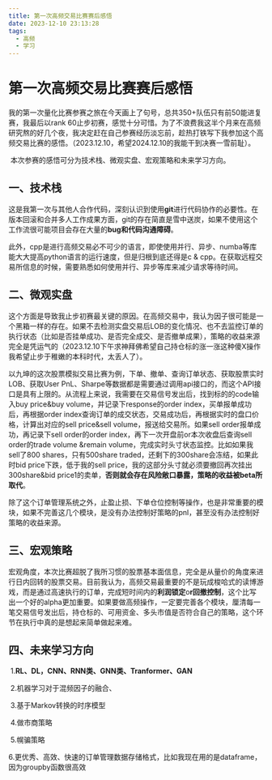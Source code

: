 ```yaml
---
title: 第一次高频交易比赛赛后感悟
date: 2023-12-10 23:13:28
tags: 
  - 高频
  - 学习
---
```


# 第一次高频交易比赛赛后感悟

​	我的第一次量化比赛参赛之旅在今天画上了句号，总共350+队伍只有前50能进复赛，我最后以rank 60止步初赛，感觉十分可惜。为了不浪费我这半个月来在高频研究熬的好几个夜，我决定赶在自己参赛经历淡忘前，趁热打铁写下我参加这个高频交易比赛的感悟。（2023.12.10，希望2024.12.10的我能干到决赛一雪前耻）。

​	本次参赛的感悟可分为技术栈、微观实盘、宏观策略和未来学习方向。

## 一、技术栈

​	这是我第一次与其他人合作代码，深刻认识到使用**git**进行代码协作的必要性。在版本回滚和合并多人工作成果方面，git的存在简直是雪中送炭，如果不使用这个工作流很可能项目会存在大量的**bug和代码沟通障碍**。

​	此外，cpp是进行高频交易必不可少的语言，即使使用并行、异步、numba等库能大大提高python语言的运行速度，但是归根到底还得是c & cpp。在获取远程交易所信息的时候，需要熟悉如何使用并行、异步等库来减少请求等待时间。

## 二、微观实盘

​	这个方面是导致我止步初赛最关键的原因。在高频交易中，我认为因子很可能是一个黑箱一样的存在。如果不去检测实盘交易后LOB的变化情况、也不去监控订单的执行状态（比如是否挂单成功、是否完全成交、是否撤单成果），策略的收益来源完全是凭运气的（2023.12.10下午求神拜佛希望自己持仓标的涨一涨这种傻X操作我希望止步于稚嫩的本科时代，太丢人了）。

​	以九坤的这次股票模拟交易比赛为例，下单、撤单、查询订单状态、获取股票实时LOB、获取User PnL、Sharpe等数据都是需要通过调用api接口的，而这个API接口是具有上限的。从流程上来说，我需要在交易信号发出后，找到标的的code输入buy price&buy volume，并记录下response的order index，买单报单成功后，再根据order index查询订单的成交状态，交易成功后，再根据实时的盘口价格，计算出对应的sell price&sell volume，报送给交易所。如果sell order报单成功，再记录下sell order的order index，再下一次开盘前or本次收盘后查询sell order的trade volume &remain volume，完成实时头寸状态监控。比如如果我sell了800 shares，只有500share traded，还剩下的300share会冻结，如果此时bid price下跌，低于我的sell price，我的这部分头寸就必须要撤回再次挂出300share&bid price1的卖单，**否则就会存在风险敞口暴露，策略的收益被beta所取代**。

​	除了这个订单管理系统之外，止盈止损、下单仓位控制等操作，也是非常重要的模块，如果不完善这几个模块，是没有办法控制好策略的pnl，甚至没有办法控制好策略的收益来源。

## 三、宏观策略

​	宏观角度，本次比赛超脱了我所习惯的股票基本面信息，完全是从量价的角度来进行日内回转的股票交易。目前我认为，高频交易最重要的不是玩成梭哈式的读博游戏，而是通过高速执行的订单，完成短时间内的**利润锁定**o**r回撤控制**，这个比写出一个好的alpha更加重要。如果要做高频操作，一定要完善各个模块，厘清每一笔交易信号发出后，持仓标的、可用资金、多头市值是否符合自己的策略，这个环节在执行中真的是想起来简单做起来难。

## 四、未来学习方向

​	1.**RL、DL，CNN、RNN类、GNN类、Tranformer、GAN**

​	2.机器学习对于混频因子的融合、

​	3.基于Markov转换的时序模型

​	4.做市商策略

​	5.幌骗策略

​	6.更优秀、高效、快速的订单管理数据存储格式，比如我现在用的是dataframe，因为groupby函数很高效
